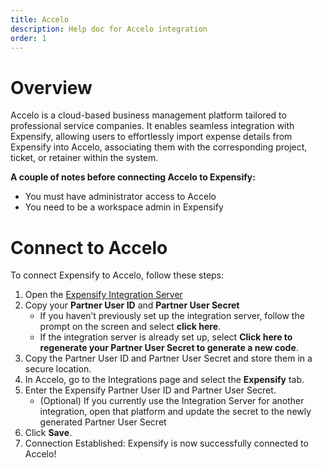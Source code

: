 ```yaml
---
title: Accelo
description: Help doc for Accelo integration
order: 1
---
```

<!-- The lines above are required by Jekyll to process the .md file -->

# Overview
Accelo is a cloud-based business management platform tailored to professional service companies. It enables seamless integration with Expensify, allowing users to effortlessly import expense details from Expensify into Accelo, associating them with the corresponding project, ticket, or retainer within the system. 

**A couple of notes before connecting Accelo to Expensify:**
- You must have administrator access to Accelo
- You need to be a workspace admin in Expensify

# Connect to Accelo
To connect Expensify to Accelo, follow these steps:
1. Open the [Expensify Integration Server](https://www.expensify.com/tools/integrations/)
2. Copy your **Partner User ID** and **Partner User Secret**
   - If you haven’t previously set up the integration server, follow the prompt on the screen and select **click here**.
   - If the integration server is already set up, select **Click here to regenerate your Partner User Secret to generate a new code**.
3. Copy the Partner User ID and Partner User Secret and store them in a secure location.
4. In Accelo, go to the Integrations page and select the **Expensify** tab.
5. Enter the Expensify Partner User ID and Partner User Secret.
   - (Optional) If you currently use the Integration Server for another integration, open that platform and update the secret to the newly generated Partner User Secret
6. Click **Save**. 
7. Connection Established: Expensify is now successfully connected to Accelo!
